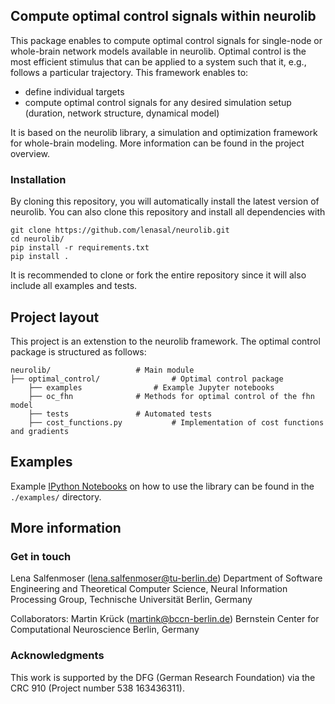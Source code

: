 <!--include-in-documentation-->
## Compute optimal control signals within neurolib

This package enables to compute optimal control signals for single-node or whole-brain network models available in neurolib. Optimal control is the most efficient stimulus that can be applied to a system such that it, e.g., follows a particular trajectory. This framework enables to:
- define individual targets
- compute optimal control signals for any desired simulation setup (duration, network structure, dynamical model)

It is based on the neurolib library, a simulation and optimization framework for whole-brain modeling. More information can be found in the project overview.

### Installation

By cloning this repository, you will automatically install the latest version of neurolib. You can also clone this repository and install all dependencies with

```
git clone https://github.com/lenasal/neurolib.git
cd neurolib/
pip install -r requirements.txt
pip install .
```
It is recommended to clone or fork the entire repository since it will also include all examples and tests.

## Project layout

This project is an extenstion to the neurolib framework. The optimal control package is structured as follows:

```
neurolib/	 				# Main module
├── optimal_control/ 				# Optimal control package
	├── examples 				# Example Jupyter notebooks
	├── oc_fhn 				# Methods for optimal control of the fhn model
	├── tests 				# Automated tests
	├── cost_functions.py 			# Implementation of cost functions and gradients
```

## Examples

Example [IPython Notebooks](examples/) on how to use the library can be found in the `./examples/` directory.

## More information

### Get in touch

Lena Salfenmoser (lena.salfenmoser@tu-berlin.de)
Department of Software Engineering and Theoretical Computer Science, Neural Information Processing Group, Technische Universität Berlin, Germany

Collaborators: Martin Krück (martink@bccn-berlin.de)
Bernstein Center for Computational Neuroscience Berlin, Germany

### Acknowledgments
This work is supported by the DFG (German Research Foundation) via the CRC 910 (Project number
538 163436311).

<!--end-include-in-documentation-->
